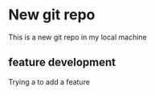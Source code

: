 # New git repo

This is a new git repo in my local machine

## feature development

Trying a to add a feature 